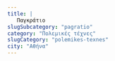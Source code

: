 ```yaml
---
title: |
   Παγκράτιο
slugSubcategory: "pagratio"
category: "Πολεμικές τέχνες"
slugCategory: "polemikes-texnes"
city: "Αθήνα"
---
```


